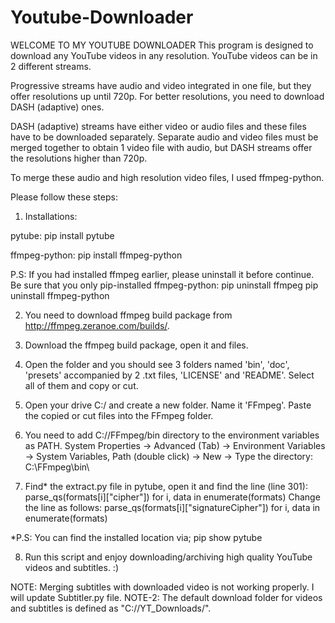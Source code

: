 # Youtube-Downloader
WELCOME TO MY YOUTUBE DOWNLOADER
This program is designed to download any YouTube videos in any resolution. YouTube videos can be in 2 different streams.

Progressive streams have audio and video integrated in one file, but they offer resolutions up until 720p.
For better resolutions, you need to download DASH (adaptive) ones.

DASH (adaptive) streams have either video or audio files and these files have to be downloaded separately.
Separate audio and video files must be merged together to obtain 1 video file with audio, but DASH streams offer the resolutions higher than 720p.

To merge these audio and high resolution video files, I used ffmpeg-python.

Please follow these steps:
1. Installations:

pytube:
pip install pytube

ffmpeg-python:
pip install ffmpeg-python

P.S: If you had installed ffmpeg earlier, please uninstall it before continue. Be sure that you only pip-installed ffmpeg-python:
pip uninstall ffmpeg
pip uninstall ffmpeg-python

2. You need to download ffmpeg build package from http://ffmpeg.zeranoe.com/builds/.

3. Download the ffmpeg build package, open it and <Extract All> files.

4. Open the folder and you should see 3 folders named 'bin', 'doc', 'presets' accompanied by 2 .txt files, 'LICENSE' and 'README'.
Select all of them and copy or cut.

5. Open your drive C:/ and create a new folder. Name it 'FFmpeg'. Paste the copied or cut files into the FFmpeg folder.

6. You need to add C://FFmpeg/bin directory to the environment variables as PATH.
System Properties -> Advanced (Tab) -> Environment Variables -> System Variables, Path (double click) -> New -> Type the directory: C:\FFmpeg\\bin\

7. Find* the extract.py file in pytube, open it and find the line (line 301):
parse_qs(formats[i]["cipher"]) for i, data in enumerate(formats)
Change the line as follows:
parse_qs(formats[i]["signatureCipher"]) for i, data in enumerate(formats)

*P.S: You can find the installed location via;
pip show pytube

8. Run this script and enjoy downloading/archiving high quality YouTube videos and subtitles. :)

NOTE: Merging subtitles with downloaded video is not working properly. I will update Subtitler.py file.
NOTE-2: The default download folder for videos and subtitles is defined as "C://YT_Downloads/".
